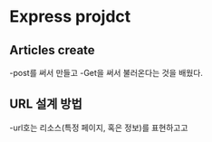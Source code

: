 # Express projdct
## Articles create
-post를 써서 만들고
-Get을 써서 불러온다는 것을 배웠다.

## URL 설계 방법
-url호는 리소스(특정 페이지, 혹은 정보)를 표현하고고
